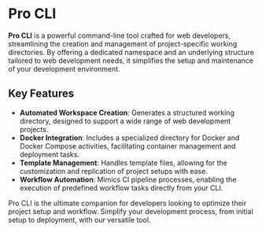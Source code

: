 # Pro CLI

**Pro CLI** is a powerful command-line tool crafted for web developers, streamlining the creation and management of project-specific working directories. By offering a dedicated namespace and an underlying structure tailored to web development needs, it simplifies the setup and maintenance of your development environment.

## Key Features
- **Automated Workspace Creation**: Generates a structured working directory, designed to support a wide range of web development projects.
- **Docker Integration**: Includes a specialized directory for Docker and Docker Compose activities, facilitating container management and deployment tasks.
- **Template Management**: Handles template files, allowing for the customization and replication of project setups with ease.
- **Workflow Automation**: Mimics CI pipeline processes, enabling the execution of predefined workflow tasks directly from your CLI. 

Pro CLI is the ultimate companion for developers looking to optimize their project setup and workflow. Simplify your development process, from initial setup to deployment, with our versatile tool.